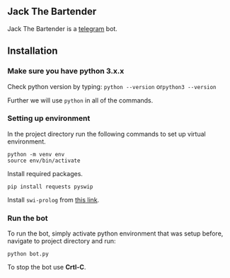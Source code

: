 ## Jack The Bartender

Jack The Bartender is a [telegram](https://telegram.org) bot.

## Installation

### Make sure you have python 3.x.x

Check python version by typing:
`python --version`
or`python3 --version`

Further we will use `python` in all of the commands.

### Setting up environment
In the project directory run the following commands to set up virtual environment.

```
python -m venv env
source env/bin/activate
```

Install required packages.

```
pip install requests pyswip
```

Install `swi-prolog` from [this link](http://www.swi-prolog.org/Download.html).

### Run the bot

To run the bot, simply activate python environment that was setup before, navigate to project directory and run:

```
python bot.py
```

To stop the bot use **Crtl-C**.